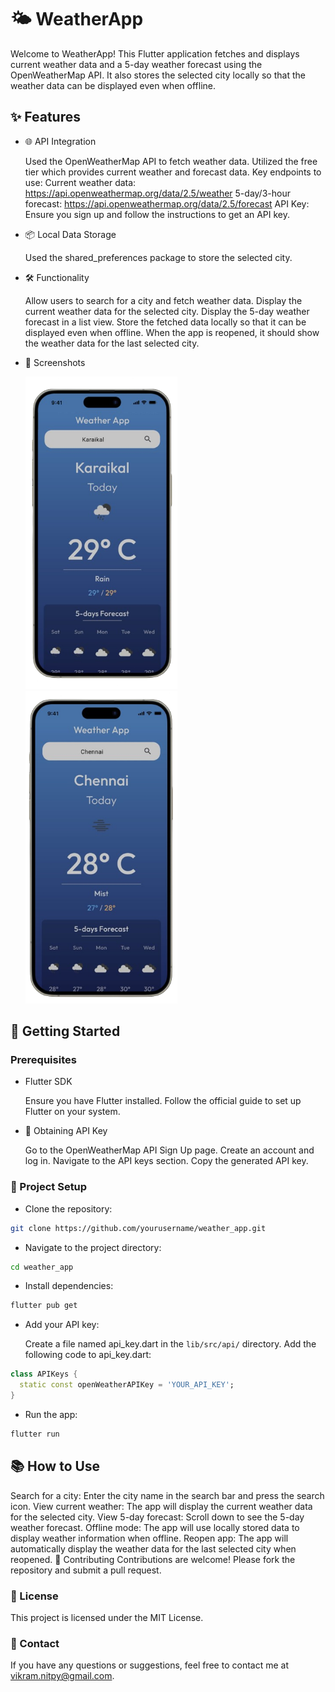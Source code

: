 
# 🌤️ WeatherApp

Welcome to WeatherApp! This Flutter application fetches and displays current weather data and a 5-day weather forecast using the OpenWeatherMap API. It also stores the selected city locally so that the weather data can be displayed even when offline.

## ✨ Features
- 🌐 API Integration

    Used the OpenWeatherMap API to fetch weather data.
    Utilized the free tier which provides current weather and forecast data.
    Key endpoints to use:
    Current weather data: https://api.openweathermap.org/data/2.5/weather
    5-day/3-hour forecast: https://api.openweathermap.org/data/2.5/forecast
    API Key: Ensure you sign up and follow the instructions to get an API key.
- 📦 Local Data Storage
    
    Used the shared_preferences package to store the selected city.
- 🛠️ Functionality

    Allow users to search for a city and fetch weather data.
    Display the current weather data for the selected city.
    Display the 5-day weather forecast in a list view.
    Store the fetched data locally so that it can be displayed even when offline.
    When the app is reopened, it should show the weather data for the last selected city.
- 📸 Screenshots
    <div display="flex">
    <img src ="./screenshots/ss1.png" height=500>
    <img src ="./screenshots/ss2.png" height=500>
    </div>


## 🚀 Getting Started
### Prerequisites
- Flutter SDK

    Ensure you have Flutter installed. Follow the official guide to set up Flutter on your system.
- 🔑 Obtaining API Key

    Go to the OpenWeatherMap API Sign Up page.
    Create an account and log in.
    Navigate to the API keys section.
    Copy the generated API key.
### 📂 Project Setup
- Clone the repository:
```sh
git clone https://github.com/yourusername/weather_app.git 
```
- Navigate to the project directory:
``` sh
cd weather_app
```
- Install dependencies:
``` sh
flutter pub get
```
- Add your API key:

    Create a file named api_key.dart in the `lib/src/api/` directory.
    Add the following code to api_key.dart:
```dart
class APIKeys {
  static const openWeatherAPIKey = 'YOUR_API_KEY';
}
```
- Run the app:
```sh
flutter run
```
## 📚 How to Use
Search for a city: Enter the city name in the search bar and press the search icon.
View current weather: The app will display the current weather data for the selected city.
View 5-day forecast: Scroll down to see the 5-day weather forecast.
Offline mode: The app will use locally stored data to display weather information when offline.
Reopen app: The app will automatically display the weather data for the last selected city when reopened.
🤝 Contributing
Contributions are welcome! Please fork the repository and submit a pull request.

### 📝 License
This project is licensed under the MIT License.

### 📧 Contact
If you have any questions or suggestions, feel free to contact me at vikram.nitpy@gmail.com.
